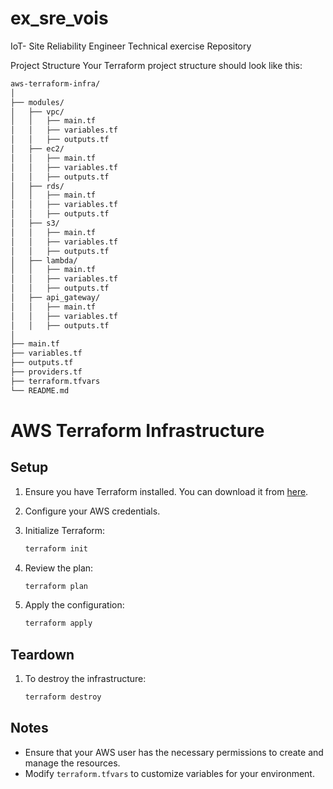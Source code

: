 # ex_sre_vois
IoT- Site Reliability Engineer Technical exercise Repository

Project Structure
Your Terraform project structure should look like this:
 ```sh
aws-terraform-infra/
│
├── modules/
│   ├── vpc/
│   │   ├── main.tf
│   │   ├── variables.tf
│   │   ├── outputs.tf
│   ├── ec2/
│   │   ├── main.tf
│   │   ├── variables.tf
│   │   ├── outputs.tf
│   ├── rds/
│   │   ├── main.tf
│   │   ├── variables.tf
│   │   ├── outputs.tf
│   ├── s3/
│   │   ├── main.tf
│   │   ├── variables.tf
│   │   ├── outputs.tf
│   ├── lambda/
│   │   ├── main.tf
│   │   ├── variables.tf
│   │   ├── outputs.tf
│   ├── api_gateway/
│   │   ├── main.tf
│   │   ├── variables.tf
│   │   ├── outputs.tf
│
├── main.tf
├── variables.tf
├── outputs.tf
├── providers.tf
├── terraform.tfvars
└── README.md
 ```
# AWS Terraform Infrastructure

## Setup

1. Ensure you have Terraform installed. You can download it from [here](https://www.terraform.io/downloads.html).

2. Configure your AWS credentials.

3. Initialize Terraform:
    ```sh
    terraform init
    ```

4. Review the plan:
    ```sh
    terraform plan
    ```

5. Apply the configuration:
    ```sh
    terraform apply
    ```

## Teardown

1. To destroy the infrastructure:
    ```sh
    terraform destroy
    ```

## Notes

- Ensure that your AWS user has the necessary permissions to create and manage the resources.
- Modify `terraform.tfvars` to customize variables for your environment.
